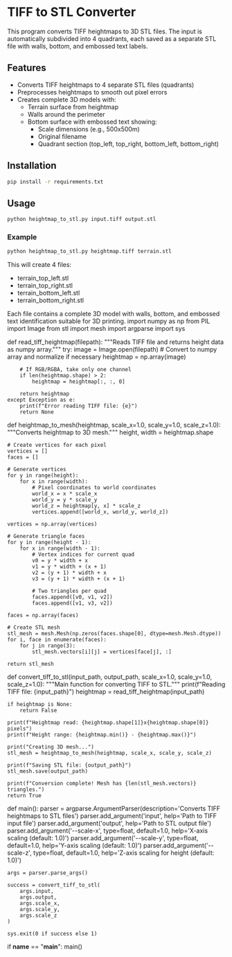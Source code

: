 # TIFF to STL Converter

This program converts TIFF heightmaps to 3D STL files. The input is automatically subdivided into 4 quadrants, each saved as a separate STL file with walls, bottom, and embossed text labels.

## Features

- Converts TIFF heightmaps to 4 separate STL files (quadrants)
- Preprocesses heightmaps to smooth out pixel errors
- Creates complete 3D models with:
  - Terrain surface from heightmap
  - Walls around the perimeter
  - Bottom surface with embossed text showing:
    - Scale dimensions (e.g., 500x500m)
    - Original filename
    - Quadrant section (top_left, top_right, bottom_left, bottom_right)

## Installation

```bash
pip install -r requirements.txt
```

## Usage

```bash
python heightmap_to_stl.py input.tiff output.stl
```

### Example

```bash
python heightmap_to_stl.py heightmap.tiff terrain.stl
```

This will create 4 files:
- terrain_top_left.stl
- terrain_top_right.stl  
- terrain_bottom_left.stl
- terrain_bottom_right.stl

Each file contains a complete 3D model with walls, bottom, and embossed text identification suitable for 3D printing.
import numpy as np
from PIL import Image
from stl import mesh
import argparse
import sys

def read_tiff_heightmap(filepath):
    """Reads TIFF file and returns height data as numpy array."""
    try:
        image = Image.open(filepath)
        # Convert to numpy array and normalize if necessary
        heightmap = np.array(image)
        
        # If RGB/RGBA, take only one channel
        if len(heightmap.shape) > 2:
            heightmap = heightmap[:, :, 0]
            
        return heightmap
    except Exception as e:
        print(f"Error reading TIFF file: {e}")
        return None

def heightmap_to_mesh(heightmap, scale_x=1.0, scale_y=1.0, scale_z=1.0):
    """Converts heightmap to 3D mesh."""
    height, width = heightmap.shape
    
    # Create vertices for each pixel
    vertices = []
    faces = []
    
    # Generate vertices
    for y in range(height):
        for x in range(width):
            # Pixel coordinates to world coordinates
            world_x = x * scale_x
            world_y = y * scale_y
            world_z = heightmap[y, x] * scale_z
            vertices.append([world_x, world_y, world_z])
    
    vertices = np.array(vertices)
    
    # Generate triangle faces
    for y in range(height - 1):
        for x in range(width - 1):
            # Vertex indices for current quad
            v0 = y * width + x
            v1 = y * width + (x + 1)
            v2 = (y + 1) * width + x
            v3 = (y + 1) * width + (x + 1)
            
            # Two triangles per quad
            faces.append([v0, v1, v2])
            faces.append([v1, v3, v2])
    
    faces = np.array(faces)
    
    # Create STL mesh
    stl_mesh = mesh.Mesh(np.zeros(faces.shape[0], dtype=mesh.Mesh.dtype))
    for i, face in enumerate(faces):
        for j in range(3):
            stl_mesh.vectors[i][j] = vertices[face[j], :]
    
    return stl_mesh

def convert_tiff_to_stl(input_path, output_path, scale_x=1.0, scale_y=1.0, scale_z=1.0):
    """Main function for converting TIFF to STL."""
    print(f"Reading TIFF file: {input_path}")
    heightmap = read_tiff_heightmap(input_path)
    
    if heightmap is None:
        return False
    
    print(f"Heightmap read: {heightmap.shape[1]}x{heightmap.shape[0]} pixels")
    print(f"Height range: {heightmap.min()} - {heightmap.max()}")
    
    print("Creating 3D mesh...")
    stl_mesh = heightmap_to_mesh(heightmap, scale_x, scale_y, scale_z)
    
    print(f"Saving STL file: {output_path}")
    stl_mesh.save(output_path)
    
    print(f"Conversion complete! Mesh has {len(stl_mesh.vectors)} triangles.")
    return True

def main():
    parser = argparse.ArgumentParser(description='Converts TIFF heightmaps to STL files')
    parser.add_argument('input', help='Path to TIFF input file')
    parser.add_argument('output', help='Path to STL output file')
    parser.add_argument('--scale-x', type=float, default=1.0, help='X-axis scaling (default: 1.0)')
    parser.add_argument('--scale-y', type=float, default=1.0, help='Y-axis scaling (default: 1.0)')
    parser.add_argument('--scale-z', type=float, default=1.0, help='Z-axis scaling for height (default: 1.0)')
    
    args = parser.parse_args()
    
    success = convert_tiff_to_stl(
        args.input, 
        args.output, 
        args.scale_x, 
        args.scale_y, 
        args.scale_z
    )
    
    sys.exit(0 if success else 1)

if __name__ == "__main__":
    main()
